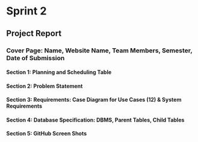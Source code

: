 # Sprint 2

## Project Report

### Cover Page: Name, Website Name, Team Members, Semester, Date of Submission

#### Section 1: Planning and Scheduling Table

#### Section 2: Problem Statement

#### Section 3: Requirements: Case Diagram for Use Cases (12) & System Requirements

#### Section 4: Database Specification: DBMS, Parent Tables, Child Tables

#### Section 5: GitHub Screen Shots

